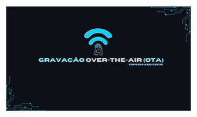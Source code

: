 ![Banner](https://raw.githubusercontent.com/leonardoalvessousa/Grava-o-Over-The-Air-OTA-/refs/heads/main/bannerOTA.jpg)
